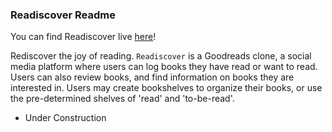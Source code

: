 ### Readiscover Readme ###

You can find Readiscover live [here](https://readiscover.herokuapp.com/)!

Rediscover the joy of reading. `Readiscover` is a Goodreads clone, a social media platform where users can log books they have read or want to read. Users can also review books, and find information on books they are interested in. Users may create bookshelves to organize their books, or use the pre-determined shelves of 'read' and 'to-be-read'.

* Under Construction